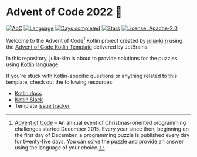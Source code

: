# Advent of Code 2022 🎅

[![AoC](https://img.shields.io/badge/Advent%20of%20Code-2022-brightgreen?style=for-the-badge)](https://adventofcode.com/2022)
[![Language](https://img.shields.io/badge/Language-Kotlin-ff69b4?style=for-the-badge)](https://kotlinlang.org/)
[![Days completed](https://img.shields.io/badge/Days%20Completed-1-red?style=for-the-badge)](https://github.com/julia-kim/advent-of-code-2022/tree/main/src/main/kotlin/days)
[![Stars](https://img.shields.io/badge/Stars%20⭐%20-2-yellow?style=for-the-badge)](https://github.com/julia-kim/advent-of-code-2022/tree/main/src/main/kotlin/days)
[![License: Apache-2.0](https://img.shields.io/github/license/julia-kim/advent-of-code-2022?style=for-the-badge)](https://www.apache.org/licenses/LICENSE-2.0)

Welcome to the Advent of Code[^aoc] Kotlin project created by [julia-kim][github] using the [Advent of Code Kotlin Template][template] delivered by JetBrains.

In this repository, julia-kim is about to provide solutions for the puzzles using [Kotlin][kotlin] language.

If you're stuck with Kotlin-specific questions or anything related to this template, check out the following resources:

- [Kotlin docs][docs]
- [Kotlin Slack][slack]
- Template [issue tracker][issues]


[^aoc]:
    [Advent of Code][aoc] – An annual event of Christmas-oriented programming challenges started December 2015.
    Every year since then, beginning on the first day of December, a programming puzzle is published every day for twenty-five days.
    You can solve the puzzle and provide an answer using the language of your choice.

[aoc]: https://adventofcode.com
[docs]: https://kotlinlang.org/docs/home.html
[github]: https://github.com/julia-kim
[issues]: https://github.com/kotlin-hands-on/advent-of-code-kotlin-template/issues
[kotlin]: https://kotlinlang.org
[slack]: https://surveys.jetbrains.com/s3/kotlin-slack-sign-up
[template]: https://github.com/kotlin-hands-on/advent-of-code-kotlin-template
